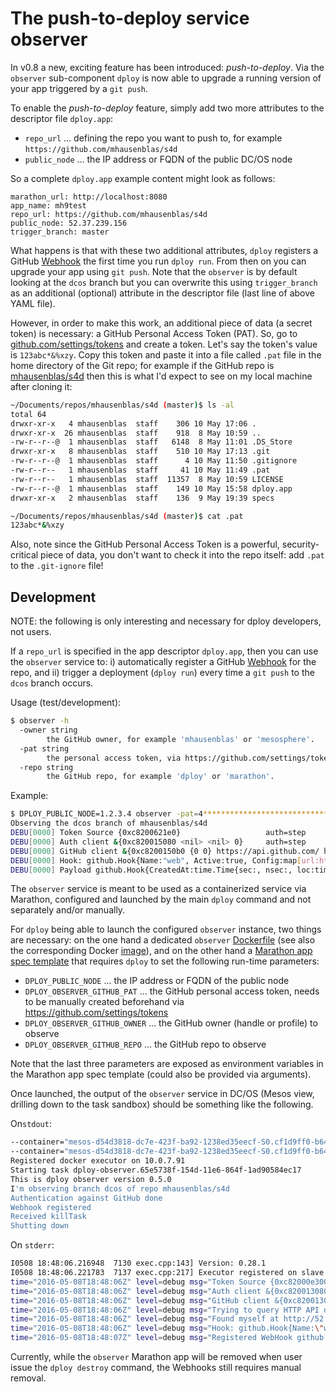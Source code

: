 # The push-to-deploy service observer

In v0.8 a new, exciting feature has been introduced: *push-to-deploy*. Via the `observer` sub-component `dploy` is now able to upgrade a running version of your app triggered by a `git push`.

To enable the *push-to-deploy* feature, simply add two more attributes to the descriptor file `dploy.app`:

- `repo_url` … defining the repo you want to push to, for example `https://github.com/mhausenblas/s4d`
- `public_node` … the IP address or FQDN of the public DC/OS node

So a complete `dploy.app` example content might look as follows:

    marathon_url: http://localhost:8080
    app_name: mh9test
    repo_url: https://github.com/mhausenblas/s4d
    public_node: 52.37.239.156
    trigger_branch: master

What happens is that with these two additional attributes, `dploy` registers a GitHub [Webhook](https://developer.github.com/webhooks/) the first time you run `dploy run`. From then on you can upgrade your app using  `git push`. Note that the `observer` is by default looking at the `dcos` branch but you can overwrite this using `trigger_branch` as an additional (optional) attribute in the descriptor file (last line of above YAML file).

However, in order to make this work, an additional piece of data (a secret token) is necessary: a GitHub Personal Access Token (PAT). So, go to [github.com/settings/tokens](https://github.com/settings/tokens) and create a token. Let's say the token's value is `123abc*&%xzy`. Copy this token and paste it into a file called `.pat` file in the home directory of the Git repo; for example if the GitHub repo is [mhausenblas/s4d](https://github.com/mhausenblas/s4d) then this is what I'd expect to see on my local machine after cloning it:

```bash
~/Documents/repos/mhausenblas/s4d (master)$ ls -al
total 64
drwxr-xr-x   4 mhausenblas  staff    306 10 May 17:06 .
drwxr-xr-x  26 mhausenblas  staff    918  8 May 10:59 ..
-rw-r--r--@  1 mhausenblas  staff   6148  8 May 11:01 .DS_Store
drwxr-xr-x   8 mhausenblas  staff    510 10 May 17:13 .git
-rw-r--r--@  1 mhausenblas  staff      4 10 May 11:50 .gitignore
-rw-r--r--   1 mhausenblas  staff     41 10 May 11:49 .pat
-rw-r--r--   1 mhausenblas  staff  11357  8 May 10:59 LICENSE
-rw-r--r--@  1 mhausenblas  staff    149 10 May 15:58 dploy.app
drwxr-xr-x   2 mhausenblas  staff    136  9 May 19:39 specs

~/Documents/repos/mhausenblas/s4d (master)$ cat .pat
123abc*&%xzy
```

Also, note since the GitHub Personal Access Token is a powerful, security-critical piece of data, you don't want to check it into the repo itself: add `.pat` to the `.git-ignore` file!


## Development

NOTE: the following is only interesting and necessary for dploy developers, not users.

If a `repo_url` is specified in the app descriptor `dploy.app`, then you can use the `observer` service to: i) automatically register a GitHub [Webhook](https://developer.github.com/webhooks/) for the repo, and ii) trigger a deployment (`dploy run`) every time a `git push` to the `dcos` branch occurs.

Usage (test/development):

```bash
$ observer -h
  -owner string
    	the GitHub owner, for example 'mhausenblas' or 'mesosphere'.
  -pat string
    	the personal access token, via https://github.com/settings/tokens
  -repo string
    	the GitHub repo, for example 'dploy' or 'marathon'.
```

Example:

```bash
$ DPLOY_PUBLIC_NODE=1.2.3.4 observer -pat=4**************************************c -owner=mhausenblas -repo=s4d
Observing the dcos branch of mhausenblas/s4d
DEBU[0000] Token Source {0xc8200621e0}                   auth=step
DEBU[0000] Auth client &{0xc820015080 <nil> <nil> 0}     auth=step
DEBU[0000] GitHub client &{0xc8200150b0 {0 0} https://api.github.com/ https://uploads.github.com/ go-github/0.1 {0 0} [{0 0 {{0 0 <nil>}}} {0 0 {{0 0 <nil>}}}] 0 0xc82002c028 0xc82002c030 0xc82002c038 0xc82002c040 0xc82002c048 0xc82002c050 0xc82002c058 0xc82002c060 0xc82002c068 0xc82002c070 0xc82002c078 0xc82002c080 0xc82002c088}  auth=done
DEBU[0000] Hook: github.Hook{Name:"web", Active:true, Config:map[url:http://localhost:8888/dploy]}  observe=register
DEBU[0000] Payload github.Hook{CreatedAt:time.Time{sec:, nsec:, loc:time.Location{name:"UTC", cacheStart:, cacheEnd:}}, UpdatedAt:time.Time{sec:, nsec:, loc:time.Location{name:"UTC", cacheStart:, cacheEnd:}}, Name:"web", URL:"https://api.github.com/repos/mhausenblas/s4d/hooks/8319869", Events:["push"], Active:true, Config:map[url:http://localhost:8888/dploy], ID:8319869}
```

The `observer` service is meant to be used as a containerized service via Marathon, configured and launched by the main `dploy` command and not separately and/or manually.

For `dploy` being able to launch the configured `observer` instance, two things are necessary: on the one hand a dedicated `observer` [Dockerfile](Dockerfile) (see also the corresponding Docker [image](https://hub.docker.com/r/mhausenblas/dploy-observer/)), and on the other hand a [Marathon app spec template](observer.json) that requires `dploy` to set the following run-time parameters:

- `DPLOY_PUBLIC_NODE` ... the IP address or FQDN of the public node
- `DPLOY_OBSERVER_GITHUB_PAT` ... the GitHub personal access token, needs to be manually created beforehand via https://github.com/settings/tokens
- `DPLOY_OBSERVER_GITHUB_OWNER` ... the GitHub owner (handle or profile) to observe
- `DPLOY_OBSERVER_GITHUB_REPO` ... the GitHub repo to observe

Note that the last three parameters are exposed as environment variables in the Marathon app spec template (could also be provided via arguments).

Once launched, the output of the `observer` service in DC/OS (Mesos view, drilling down to the task sandbox) should be something like the following.

On`stdout`:

```bash
--container="mesos-d54d3818-dc7e-423f-ba92-1238ed35eecf-S0.cf1d9ff0-b644-477b-b2c3-26f0925c63d2" --docker="docker" --docker_socket="/var/run/docker.sock" --help="false" --initialize_driver_logging="true" --launcher_dir="/opt/mesosphere/packages/mesos--cdba65a401eec9e5583daaa84fb10c91d2373d51/libexec/mesos" --logbufsecs="0" --logging_level="INFO" --mapped_directory="/mnt/mesos/sandbox" --quiet="false" --sandbox_directory="/var/lib/mesos/slave/slaves/d54d3818-dc7e-423f-ba92-1238ed35eecf-S0/frameworks/d54d3818-dc7e-423f-ba92-1238ed35eecf-0000/executors/dploy-observer.65e5738f-154d-11e6-864f-1ad90584ec17/runs/cf1d9ff0-b644-477b-b2c3-26f0925c63d2" --stop_timeout="0ns"
--container="mesos-d54d3818-dc7e-423f-ba92-1238ed35eecf-S0.cf1d9ff0-b644-477b-b2c3-26f0925c63d2" --docker="docker" --docker_socket="/var/run/docker.sock" --help="false" --initialize_driver_logging="true" --launcher_dir="/opt/mesosphere/packages/mesos--cdba65a401eec9e5583daaa84fb10c91d2373d51/libexec/mesos" --logbufsecs="0" --logging_level="INFO" --mapped_directory="/mnt/mesos/sandbox" --quiet="false" --sandbox_directory="/var/lib/mesos/slave/slaves/d54d3818-dc7e-423f-ba92-1238ed35eecf-S0/frameworks/d54d3818-dc7e-423f-ba92-1238ed35eecf-0000/executors/dploy-observer.65e5738f-154d-11e6-864f-1ad90584ec17/runs/cf1d9ff0-b644-477b-b2c3-26f0925c63d2" --stop_timeout="0ns"
Registered docker executor on 10.0.7.91
Starting task dploy-observer.65e5738f-154d-11e6-864f-1ad90584ec17
This is dploy observer version 0.5.0
I'm observing branch dcos of repo mhausenblas/s4d
Authentication against GitHub done
Webhook registered
Received killTask
Shutting down
```

On `stderr`:

```bash
I0508 18:48:06.216948  7130 exec.cpp:143] Version: 0.28.1
I0508 18:48:06.221783  7137 exec.cpp:217] Executor registered on slave d54d3818-dc7e-423f-ba92-1238ed35eecf-S0
time="2016-05-08T18:48:06Z" level=debug msg="Token Source {0xc82000e300}" auth=step 
time="2016-05-08T18:48:06Z" level=debug msg="Auth client &{0xc820013080 <nil> <nil> 0}" auth=step 
time="2016-05-08T18:48:06Z" level=debug msg="GitHub client &{0xc8200130b0 {0 0} https://api.github.com/ https://uploads.github.com/ go-github/0.1 {0 0} [{0 0 {{0 0 <nil>}}} {0 0 {{0 0 <nil>}}}] 0 0xc82002a030 0xc82002a038 0xc82002a040 0xc82002a048 0xc82002a050 0xc82002a058 0xc82002a060 0xc82002a068 0xc82002a070 0xc82002a078 0xc82002a080 0xc82002a088 0xc82002a090}" auth=done 
time="2016-05-08T18:48:06Z" level=debug msg="Trying to query HTTP API of http://leader.mesos:8123" sd=step 
time="2016-05-08T18:48:06Z" level=debug msg="Found myself at http://52.37.239.156:8849" sd=done 
time="2016-05-08T18:48:06Z" level=debug msg="Hook: github.Hook{Name:\"web\", Active:true, Config:map[url:http://52.37.239.156:8849/dploy]}" observe=register 
time="2016-05-08T18:48:07Z" level=debug msg="Registered WebHook github.Hook{CreatedAt:time.Time{sec:, nsec:, loc:time.Location{name:\"UTC\", cacheStart:, cacheEnd:}}, UpdatedAt:time.Time{sec:, nsec:, loc:time.Location{name:\"UTC\", cacheStart:, cacheEnd:}}, Name:\"web\", URL:\"https://api.github.com/repos/mhausenblas/s4d/hooks/8321735\", Events:[\"push\"], Active:true, Config:map[url:http://52.37.239.156:8849/dploy], ID:8321735}" observe=done 
```

Currently, while the `observer` Marathon app will be removed when user issue the `dploy destroy` command, the Webhooks still requires manual removal.
